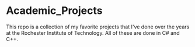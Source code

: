 # Academic_Projects
This repo is a collection of my favorite projects that I've done over the years at the Rochester Institute of Technology. All of these are done in C# and C++.
